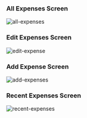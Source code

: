 ### All Expenses Screen  
![all-expenses](https://github.com/user-attachments/assets/29755d3b-a1c9-4152-924e-473770ef986f)

### Edit Expenses Screen  
![edit-expense](https://github.com/user-attachments/assets/a20e2467-1b47-406a-a4b8-8ac01e5bd2ed)

### Add Expense Screen  
![add-expenses](https://github.com/user-attachments/assets/d8407e01-68f1-440e-b1e3-d51e78426b4d)

### Recent Expenses Screen  
![recent-expenses](https://github.com/user-attachments/assets/6d909c9e-c6f6-48a6-a455-cb8b5152acd6)
